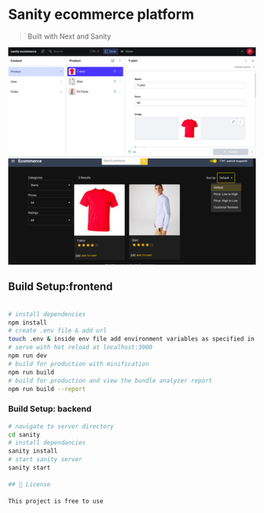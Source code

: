 # Sanity ecommerce platform

> 
> Built with Next and Sanity

![SnapShot](./sanity.png)
![SnapShot](./ecomm.png)
## Build Setup:frontend

``` bash

# install dependencies
npm install
# create .env file & add url
touch .env & inside env file add environment variables as specified in .env.example
# serve with hot reload at localhost:3000
npm run dev
# build for production with minification
npm run build
# build for production and view the bundle analyzer report
npm run build --report
```
### Build Setup: backend

```bash
# navigate to server directory
cd sanity
# install dependancies
sanity install
# start sanity server
sanity start

## 📝 License

This project is free to use
